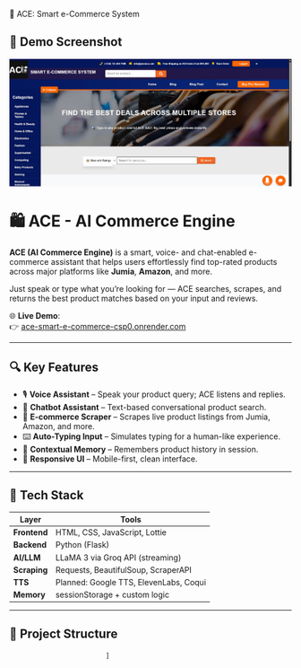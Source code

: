 🛒 ACE: Smart e-Commerce System

## 📸 Demo Screenshot

[![ACE Demo Screenshot](static/images/Ace.JPG)](static/images/Ace.JPG)


# 🛍️ ACE - AI Commerce Engine

**ACE (AI Commerce Engine)** is a smart, voice- and chat-enabled e-commerce assistant that helps users effortlessly find top-rated products across major platforms like **Jumia**, **Amazon**, and more.

Just speak or type what you’re looking for — ACE searches, scrapes, and returns the best product matches based on your input and reviews.

🌐 **Live Demo**:  
👉 [ace-smart-e-commerce-csp0.onrender.com](https://ace-smart-e-commerce-csp0.onrender.com)

---

## 🔍 Key Features

- 🎙️ **Voice Assistant** – Speak your product query; ACE listens and replies.
- 💬 **Chatbot Assistant** – Text-based conversational product search.
- 🛒 **E-commerce Scraper** – Scrapes live product listings from Jumia, Amazon, and more.
- ⌨️ **Auto-Typing Input** – Simulates typing for a human-like experience.
- 🧠 **Contextual Memory** – Remembers product history in session.
- 📱 **Responsive UI** – Mobile-first, clean interface.

---

## 🧠 Tech Stack

| Layer      | Tools |
|------------|-------|
| **Frontend** | HTML, CSS, JavaScript, Lottie |
| **Backend**  | Python (Flask) |
| **AI/LLM**   | LLaMA 3 via Groq API (streaming) |
| **Scraping** | Requests, BeautifulSoup, ScraperAPI |
| **TTS**      | Planned: Google TTS, ElevenLabs, Coqui |
| **Memory**   | sessionStorage + custom logic |

---

## 📁 Project Structure


                            ]
